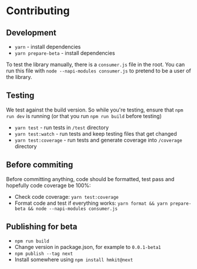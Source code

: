 # Contributing

## Development

* `yarn` - install dependencies
* `yarn prepare-beta` - install dependencies

To test the library manually, there is a `consumer.js` file in the root. You can run this file with `node --napi-modules consumer.js` to pretend to be a user of the library.

## Testing

We test against the build version. So while you're testing, ensure that `npm run dev` is running (or that you run `npm run build` before testing)

* `yarn test` - run tests in `/test` directory
* `yarn test:watch` - run tests and keep testing files that get changed
* `yarn test:coverage` - run tests and generate coverage into `/coverage` directory

## Before commiting

Before committing anything, code should be formatted, test pass and hopefully code coverage be 100%:

* Check code coverage: `yarn test:coverage`
* Format code and test if everything works: `yarn format && yarn prepare-beta && node --napi-modules consumer.js`

## Publishing for beta

* `npm run build`
* Change version in package.json, for example to `0.0.1-beta1`
* `npm publish --tag next`
* Install somewhere using `npm install hmkit@next`
